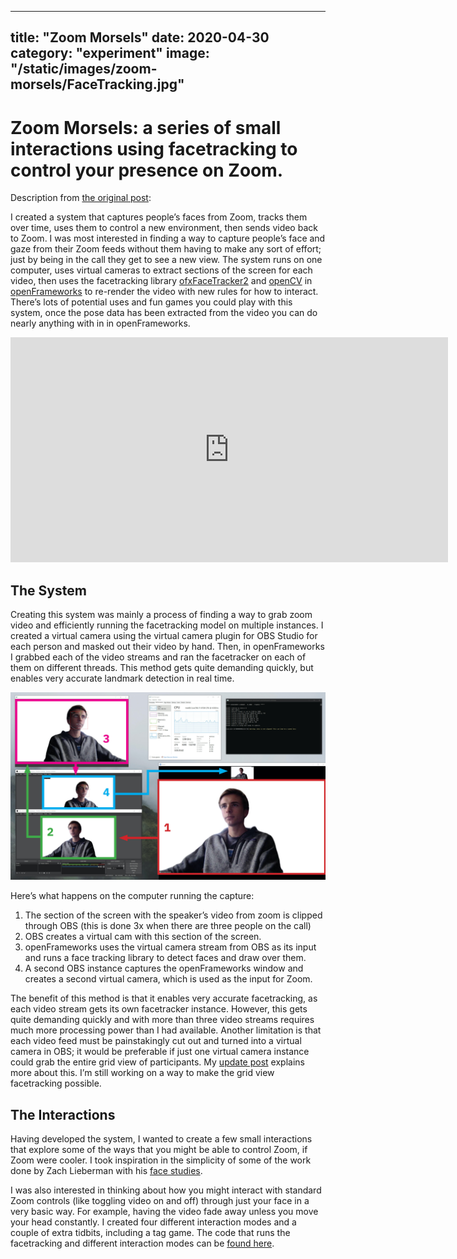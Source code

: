     
---
title: "Zoom Morsels"
date: 2020-04-30
category: "experiment"
image: "/static/images/zoom-morsels/FaceTracking.jpg"
---
# Zoom Morsels: a series of small interactions using facetracking to control your presence on Zoom.

Description from [the original post](https://courses.ideate.cmu.edu/60-461/s2020/cbromsandrew-cmu-edu/04/30/christian-final/):

I created a system that captures people’s faces from Zoom, tracks them over time, uses them to control a new environment, then sends video back to Zoom. I was most interested in finding a way to capture people’s face and gaze from their Zoom feeds without them having to make any sort of effort; just by being in the call they get to see a new view. The system runs on one computer, uses virtual cameras to extract sections of the screen for each video, then uses the facetracking library [ofxFaceTracker2](https://github.com/jjzhang166/ofxFaceTracker2) and [openCV](https://github.com/kylemcdonald/ofxCv) in [openFrameworks](https://openframeworks.cc/) to re-render the video with new rules for how to interact. There’s lots of potential uses and fun games you could play with this system, once the pose data has been extracted from the video you can do nearly anything with in in openFrameworks.

<iframe src="https://player.vimeo.com/video/413654044" width="700" height="360" frameborder="0" allow="autoplay; fullscreen" allowfullscreen></iframe>

## The System

Creating this system was mainly a process of finding a way to grab zoom video and efficiently running the facetracking model on multiple instances.  I created a virtual camera using the virtual camera plugin for OBS Studio for each person and masked out their video by hand. Then, in openFrameworks I grabbed each of the video streams and ran the facetracker on each of them on different threads. This method gets quite demanding quickly, but enables very accurate landmark detection in real time.

![](/static/images/zoom-morsels/FaceTracking.jpg)

Here’s what happens on the computer running the capture:

1. The section of the screen with the speaker’s video from zoom is clipped through OBS (this is done 3x when there are three people on the call)
2. OBS creates a virtual cam with this section of the screen.
3. openFrameworks uses the virtual camera stream from OBS as its input and runs a face tracking library to detect faces and draw over them.
4. A second OBS instance captures the openFrameworks window and creates a second virtual camera, which is used as the input for Zoom.

The benefit of this method is that it enables very accurate facetracking, as each video stream gets its own facetracker instance. However, this gets quite demanding quickly and with more than three video streams requires much more processing power than I had available. Another limitation is that each video feed must be painstakingly cut out and turned into a virtual camera in OBS; it would be preferable if just one virtual camera instance could grab the entire grid view of participants. My [update post](https://courses.ideate.cmu.edu/60-461/s2020/cbromsandrew-cmu-edu/04/19/final-project-wip-update/) explains more about this. I’m still working on a way to make the grid view facetracking possible.

## The Interactions

Having developed the system, I wanted to create a few small interactions that explore some of the ways that you might be able to control Zoom, if Zoom were cooler. I took inspiration in the simplicity of some of the work done by Zach Lieberman with his [face studies](https://www.instagram.com/p/Beli5JFAM0o/?taken-by=zach.lieberman).

I was also interested in thinking about how you might interact with standard Zoom controls (like toggling video on and off) through just your face in a very basic way. For example, having the video fade away unless you move your head constantly. I created four different interaction modes and a couple of extra tidbits, including a tag game. The code that runs the facetracking and different interaction modes can be [found here](https://github.com/cbroms/zoom-zoom).